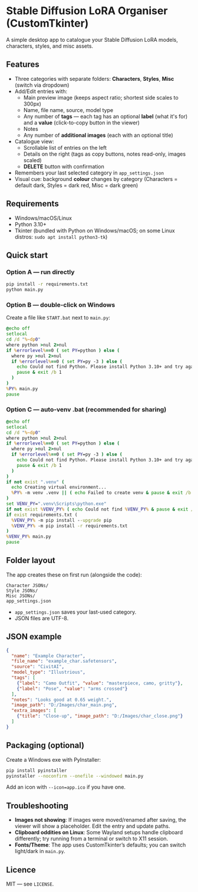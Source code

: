# Stable Diffusion LoRA Organiser (CustomTkinter)

A simple desktop app to catalogue your Stable Diffusion LoRA models, characters, styles, and misc assets.

## Features
- Three categories with separate folders: **Characters**, **Styles**, **Misc** (switch via dropdown)
- Add/Edit entries with:
  - Main preview image (keeps aspect ratio; shortest side scales to 300px)
  - Name, file name, source, model type
  - Any number of **tags** — each tag has an optional **label** (what it's for) and a **value** (click-to-copy button in the viewer)
  - Notes
  - Any number of **additional images** (each with an optional title)
- Catalogue view:
  - Scrollable list of entries on the left
  - Details on the right (tags as copy buttons, notes read-only, images scaled)
  - **DELETE** button with confirmation
- Remembers your last selected category in `app_settings.json`
- Visual cue: background **colour** changes by category (Characters = default dark, Styles = dark red, Misc = dark green)

## Requirements
- Windows/macOS/Linux
- Python 3.10+
- Tkinter (bundled with Python on Windows/macOS; on some Linux distros: `sudo apt install python3-tk`)

## Quick start
### Option A — run directly
```bash
pip install -r requirements.txt
python main.py
```

### Option B — double-click on Windows
Create a file like `START.bat` next to `main.py`:
```bat
@echo off
setlocal
cd /d "%~dp0"
where python >nul 2>nul
if %errorlevel%==0 ( set PY=python ) else (
  where py >nul 2>nul
  if %errorlevel%==0 ( set PY=py -3 ) else (
    echo Could not find Python. Please install Python 3.10+ and try again.
    pause & exit /b 1
  )
)
%PY% main.py
pause
```

### Option C — auto-venv .bat (recommended for sharing)
```bat
@echo off
setlocal
cd /d "%~dp0"
where python >nul 2>nul
if %errorlevel%==0 ( set PY=python ) else (
  where py >nul 2>nul
  if %errorlevel%==0 ( set PY=py -3 ) else (
    echo Could not find Python. Please install Python 3.10+ and try again.
    pause & exit /b 1
  )
)
if not exist ".venv" (
  echo Creating virtual environment...
  %PY% -m venv .venv || ( echo Failed to create venv & pause & exit /b 1 )
)
set VENV_PY=".venv\Scripts\python.exe"
if not exist %VENV_PY% ( echo Could not find %VENV_PY% & pause & exit /b 1 )
if exist requirements.txt (
  %VENV_PY% -m pip install --upgrade pip
  %VENV_PY% -m pip install -r requirements.txt
)
%VENV_PY% main.py
pause
```

## Folder layout
The app creates these on first run (alongside the code):
```
Character JSONs/
Style JSONs/
Misc JSONs/
app_settings.json
```
- `app_settings.json` saves your last-used category.
- JSON files are UTF-8.

## JSON example
```json
{
  "name": "Example Character",
  "file_name": "example_char.safetensors",
  "source": "CivitAI",
  "model_type": "Illustrious",
  "tags": [
    {"label": "Camo Outfit", "value": "masterpiece, camo, gritty"},
    {"label": "Pose", "value": "arms crossed"}
  ],
  "notes": "Looks good at 0.65 weight.",
  "image_path": "D:/Images/char_main.png",
  "extra_images": [
    {"title": "Close-up", "image_path": "D:/Images/char_close.png"}
  ]
}
```

## Packaging (optional)
Create a Windows exe with PyInstaller:
```bash
pip install pyinstaller
pyinstaller --noconfirm --onefile --windowed main.py
```
Add an icon with `--icon=app.ico` if you have one.

## Troubleshooting
- **Images not showing**: If images were moved/renamed after saving, the viewer will show a placeholder. Edit the entry and update paths.
- **Clipboard oddities on Linux**: Some Wayland setups handle clipboard differently; try running from a terminal or switch to X11 session.
- **Fonts/Theme**: The app uses CustomTkinter’s defaults; you can switch light/dark in `main.py`.

## Licence
MIT — see `LICENSE`.
